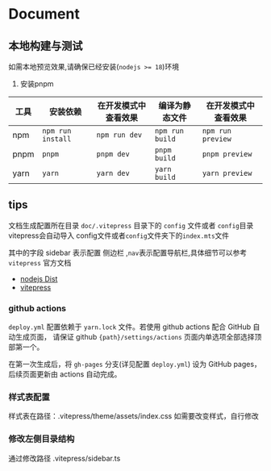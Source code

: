 # Document


## 本地构建与测试

如需本地预览效果,请确保已经安装(`nodejs >= 18`)环境

1. 安装pnpm

| 工具 | 安装依赖          | 在开发模式中查看效果 | 编译为静态文件  | 在开发模式中查看效果 |
| ---- | ----------------- | -------------------- | --------------- | -------------------- |
| npm  | `npm run install` | `npm run dev`        | `npm run build` | `npm run preview`    |
| pnpm | `pnpm`            | `pnpm dev`           | `pnpm build`    | `pnpm preview`       |
| yarn | `yarn`            | `yarn dev`           | `yarn build`    | `yarn preview`       |


## tips

文档生成配置所在目录 `doc/.vitepress` 目录下的 `config` 文件或者 `config`目录
vitepress会自动导入 config文件或者`config`文件夹下的`index.mts`文件

其中的字段 sidebar 表示配置 侧边栏 ,`nav`表示配置导航栏,具体细节可以参考 `vitepress` 官方文档


- [nodejs Dist](https://nodejs.org/dist/)
- [vitepress](https://vitepress.dev/zh/guide/getting-started)


### github actions

`deploy.yml` 配置依赖于 `yarn.lock` 文件。若使用 github actions 配合 GitHub 自动生成页面，
请保证 github `{path}/settings/actions` 页面内单选项全部选择顶部第一个。

在第一次生成后，将 `gh-pages` 分支(详见配置 `deploy.yml`) 设为 GitHub pages，后续页面更新由 actions 自动完成。


### 样式表配置

样式表在路径：.vitepress/theme/assets/index.css
如需要改变样式，自行修改


### 修改左侧目录结构

通过修改路径 .vitepress/sidebar.ts
